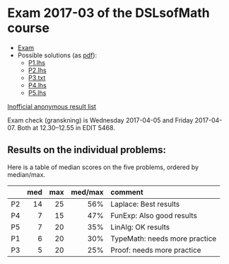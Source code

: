 # Exam 2017-03 of the DSLsofMath course

* [Exam](Exam-2017-03.pdf)
* Possible solutions (as [pdf](Solutions-2017-03.pdf)):
    * [P1.lhs](P1.lhs)
    * [P2.lhs](P2.lhs)
    * [P3.txt](P3.txt)
    * [P4.lhs](P4.lhs)
    * [P5.lhs](P5.lhs)


[Inofficial anonymous result list](anon_results.md)

Exam check (granskning) is Wednesday 2017-04-05 and Friday 2017-04-07.
Both at 12.30–12.55 in EDIT 5468.

## Results on the individual problems:

Here is a table of median scores on the five problems, ordered by
median/max.

|    | med | max | med/max | comment
| -- | ---:| ---:| -------:|:------------------------------
| P2 |  14 |  25 | 56%     | Laplace: Best results
| P4 |   7 |  15 | 47%     | FunExp: Also good results
| P5 |   7 |  20 | 35%     | LinAlg: OK results
| P1 |   6 |  20 | 30%     | TypeMath: needs more practice
| P3 |   5 |  20 | 25%     | Proof: needs more practice
